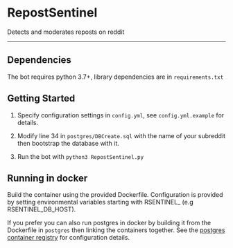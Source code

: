# RepostSentinel
Detects and moderates reposts on reddit

---

## Dependencies

The bot requires python 3.7+, library dependencies are in `requirements.txt`

## Getting Started


1) Specify configuration settings in `config.yml`, see `config.yml.example` for details.

2) Modify line 34 in `postgres/DBCreate.sql` with the name of your subreddit then bootstrap the database with it.

3) Run the bot with `python3 RepostSentinel.py`

## Running in docker

Build the container using the provided Dockerfile. Configuration is provided by setting environmental variables starting with RSENTINEL_ (e.g RSENTINEL_DB_HOST).

If you prefer you can also run postgres in docker by building it from the Dockerfile in `postgres` then linking the containers together. See the [postgres container registry](https://hub.docker.com/_/postgres/) for configuration details.
